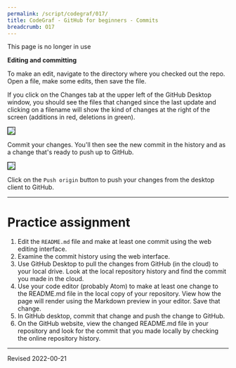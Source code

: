 ```yaml
---
permalink: /script/codegraf/017/
title: CodeGraf - GitHub for beginners - Commits
breadcrumb: O17
---
```


This page is no longer in use

**Editing and committing**

To make an edit, navigate to the directory where you checked out the repo.  Open a file, make some edits, then save the file.  

If you click on the Changes tab at the upper left of the GitHub Desktop window, you should see the files that changed since the last update and clicking on a filename will show the kind of changes at the right of the screen (additions in red, deletions in green).  

<img src="../../../manage/control/github/images-clone/file-changes.png" style="border:1px solid black">

Commit your changes.  You'll then see the new commit in the history and as a change that's ready to push up to GitHub.

<img src="../../../manage/control/github/images-clone/make-commit.png" style="border:1px solid black">

Click on the `Push origin` button to push your changes from the desktop client to GitHub.

----

# Practice assignment

1. Edit the `README.md` file and make at least one commit using the web editing interface.
2. Examine the commit history using the web interface.
3. Use GitHub Desktop to pull the changes from GitHub (in the cloud) to your local drive. Look at the local repository history and find the commit you made in the cloud.
4. Use your code editor (probably Atom) to make at least one change to the README.md file in the local copy of your repository. View how the page will render using the Markdown preview in your editor. Save that change.
5. In GitHub desktop, commit that change and push the change to GitHub.
6. On the GitHub website, view the changed README.md file in your repository and look for the commit that you made locally by checking the online repository history. 

----
Revised 2022-00-21

